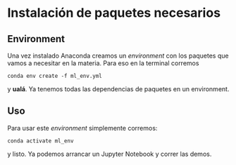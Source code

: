 # Instalación de paquetes necesarios

## Environment

Una vez instalado Anaconda creamos un _environment_ con los paquetes que vamos a necesitar en la materia. Para eso en la terminal corremos

`conda env create -f ml_env.yml`

y **ualá**. Ya tenemos todas las dependencias de paquetes en un environment.



## Uso 

Para usar este _environment_ simplemente corremos: 

`conda activate ml_env`

y listo. Ya podemos arrancar un Jupyter Notebook y correr las demos.
